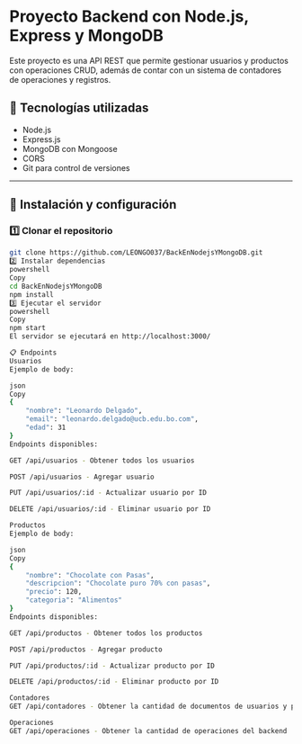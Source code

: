 # Proyecto Backend con Node.js, Express y MongoDB

Este proyecto es una API REST que permite gestionar usuarios y productos con operaciones CRUD, además de contar con un sistema de contadores de operaciones y registros.

## 📌 Tecnologías utilizadas

- Node.js
- Express.js
- MongoDB con Mongoose
- CORS
- Git para control de versiones

---

## 🚀 Instalación y configuración

### 1️⃣ Clonar el repositorio
```bash
git clone https://github.com/LEONGO037/BackEnNodejsYMongoDB.git
2️⃣ Instalar dependencias
powershell
Copy
cd BackEnNodejsYMongoDB
npm install
3️⃣ Ejecutar el servidor
powershell
Copy
npm start
El servidor se ejecutará en http://localhost:3000/

📋 Endpoints
Usuarios
Ejemplo de body:

json
Copy
{
    "nombre": "Leonardo Delgado",
    "email": "leonardo.delgado@ucb.edu.bo.com",
    "edad": 31
}
Endpoints disponibles:

GET /api/usuarios - Obtener todos los usuarios

POST /api/usuarios - Agregar usuario

PUT /api/usuarios/:id - Actualizar usuario por ID

DELETE /api/usuarios/:id - Eliminar usuario por ID

Productos
Ejemplo de body:

json
Copy
{
    "nombre": "Chocolate con Pasas",
    "descripcion": "Chocolate puro 70% con pasas",
    "precio": 120,
    "categoria": "Alimentos"
}
Endpoints disponibles:

GET /api/productos - Obtener todos los productos

POST /api/productos - Agregar producto

PUT /api/productos/:id - Actualizar producto por ID

DELETE /api/productos/:id - Eliminar producto por ID

Contadores
GET /api/contadores - Obtener la cantidad de documentos de usuarios y productos

Operaciones
GET /api/operaciones - Obtener la cantidad de operaciones del backend